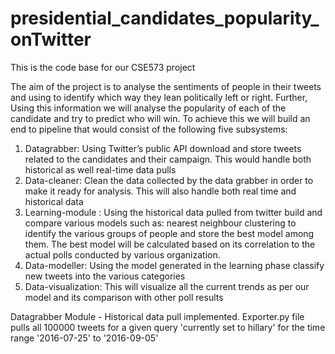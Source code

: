 # presidential_candidates_popularity_onTwitter
This is the code base for our CSE573 project

The aim of the project is to analyse the sentiments of people in their tweets and using to identify which way they lean politically left or right. Further, Using this information we will analyse the popularity of each of the candidate and try to predict who will win.
To achieve this we will build an end to pipeline that would consist of the following five subsystems:

1. Datagrabber: Using Twitter’s public API download and store tweets related to the candidates and their campaign. This would handle both historical as well real-time data pulls
2. Data-cleaner: Clean the data collected by the data grabber in order to make it ready for analysis. This will also handle both real time and historical data
3. Learning-module : Using the historical data pulled from twitter build and compare various models such as: nearest neighbour clustering to identify the various groups of people and store the best model among them. The best model will be calculated based on its correlation to the actual polls conducted by various organization.
4. Data-modeller: Using the model generated in the learning phase classify new tweets into the various categories
5. Data-visualization: This will visualize all the current trends as per our model and its comparison with other poll results

Datagrabber Module - Historical data pull implemented. Exporter.py file pulls all 100000 tweets for a given query 'currently set to hillary' for the time range '2016-07-25' to '2016-09-05'
